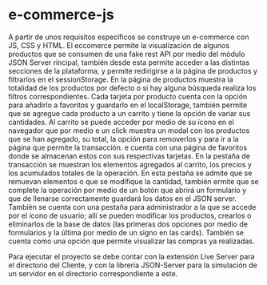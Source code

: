 # e-commerce-js
A partir de unos requisitos específicos se construye un e-commerce con JS, CSS y HTML. El eccomerce permite la visualización de algunos productos que se
consumen de una fake rest API por medio del módulo JSON Server rincipal, también desde esta permite acceder a las distintas secciones de la plataforma,
y permite redirigirse a la página de productos y filtrarlos en el sessionStorage. En la página de productos muestra la totalidad de los productos por defecto
o si hay alguna búsqueda realiza los filtros correspondientes. Cada tarjeta por producto cuenta con la opción para añadirlo a favoritos y guardarlo 
en el localStorage, también permite que se agregue cada producto a un carrito y tiene la opción de variar sus cantidades. Al carrito se puede acceder
por medio de su ícono en el navegador que por medio e un click muestra un modal con los productos que se han agregado, su total, la opción para removerlos y 
para ir a la página que permite la transacción. e cuenta con una página de favoritos donde se almacenan estos con sus respectivas tarjetas. 
En la pestaña de transacción se muestran los elementos agregados al carrito, los precios y los acumulados totales de la operación. En esta pestaña se admite 
que se remuevan elementos o que se modifique la cantidad, también ermite que se complete la operación por medio de un botón que abrirá un formulario y que de 
llenarse correctamente guardará los datos en el JSON server. También se cuenta con una pestaña para administrador a la que se accede por el ícono de usuario;
allí se pueden modificar los productos, crearlos o eliminarlos de la base de datos (las primeras dos opciones por medio de formularios y la última por medio
de un signo en las cards). También se cuenta como una opción que permite visualizar las compras ya realizadas.

Para ejecutar el proyecto se debe contar con la extensión Live Server para el directorio del Cliente, y con la librería JSON-Server para la simulación de un
servidor en el directorio correspondiente a este.
